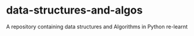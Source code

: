 # data-structures-and-algos
A repository containing data structures and Algorithms in Python re-learnt 
